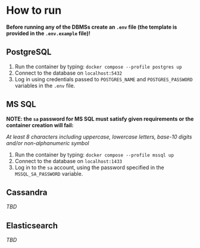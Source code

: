 # How to run
**Before running any of the DBMSs create an `.env` file (the template is provided in the `.env.example` file)!**

## PostgreSQL 
1. Run the container by typing: `docker compose --profile postgres up`
2. Connect to the database on `localhost:5432`
3. Log in using credentials passed to `POSTGRES_NAME` and `POSTGRES_PASSWORD` variables in the `.env` file.


## MS SQL
**NOTE: the `sa` password for MS SQL must satisfy given requirements or the container creation will fail:**

_At least 8 characters including uppercase, lowercase letters, base-10 digits and/or non-alphanumeric symbol_


1. Run the container by typing: `docker compose --profile mssql up`
2. Connect to the database on `localhost:1433`
3. Log in to the `sa` account, using the password specified in the `MSSQL_SA_PASSWORD` variable.


## Cassandra
_TBD_

## Elasticsearch
_TBD_